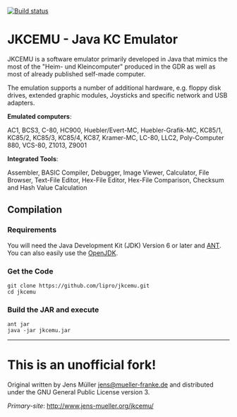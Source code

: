 [![Build status](https://ci.appveyor.com/api/projects/status/mkgj9ab635dp7hfo/branch/master?svg=true)](https://ci.appveyor.com/project/rexut/jkcemu/branch/master)

JKCEMU - Java KC Emulator
=========================

JKCEMU is a software emulator primarily developed in Java that
mimics the most of the "Heim- und Kleincomputer" produced in
the GDR as well as most of already published self-made computer.

The emulation supports a number of additional hardware, e.g.
floppy disk drives, extended graphic modules, Joysticks and
specific network and USB adapters.

**Emulated computers**:

AC1, BCS3, C-80, HC900, Huebler/Evert-MC, Huebler-Grafik-MC,
KC85/1, KC85/2, KC85/3, KC85/4, KC87, Kramer-MC, LC-80, LLC2,
Poly-Computer 880, VCS-80, Z1013, Z9001

**Integrated Tools**:

Assembler, BASIC Compiler, Debugger, Image Viewer, Calculator,
File Browser, Text-File Editor, Hex-File Editor, Hex-File
Comparison, Checksum and Hash Value Calculation

## Compilation

### Requirements

You will need the Java Development Kit (JDK) Version 6 or later
and [ANT](https://ant.apache.org/). You can also easily use the
[OpenJDK](https://openjdk.java.net/).

### Get the Code

```
git clone https://github.com/lipro/jkcemu.git
cd jkcemu
```

### Build the JAR and execute

```
ant jar
java -jar jkcemu.jar
```

---

This is an unofficial fork!
===========================

Original written by Jens Müller <jens@mueller-franke.de> and
distributed under the GNU General Public License version 3.

*Primary-site*: http://www.jens-mueller.org/jkcemu/
